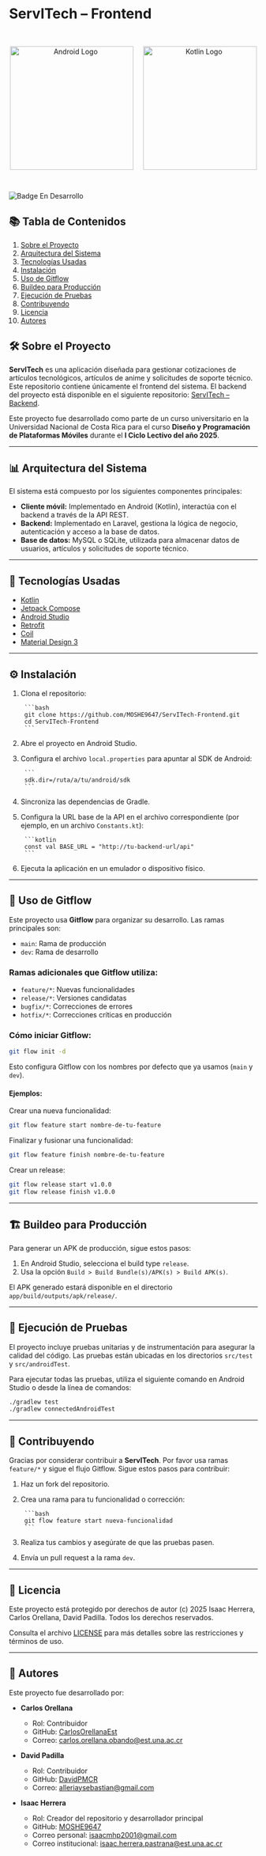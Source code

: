 # ServITech – Frontend

<div align="center">
	<div style="display: flex; justify-content: center; gap: 20px; padding: 30px;">
		<img src="https://upload.wikimedia.org/wikipedia/commons/d/d7/Android_robot.svg" alt="Android Logo" width="250" height="250">
		<img src="https://upload.wikimedia.org/wikipedia/commons/7/74/Kotlin_Icon.png" alt="Kotlin Logo" width="230" height="250">
	</div>
</div>

![Badge En Desarrollo](https://img.shields.io/badge/STATUS-EN%20DESARROLLO-green)

## 📚 Tabla de Contenidos

1. [Sobre el Proyecto](#%EF%B8%8F-sobre-el-proyecto)
2. [Arquitectura del Sistema](#-arquitectura-del-sistema)
3. [Tecnologías Usadas](#-tecnologías-usadas)
4. [Instalación](#%EF%B8%8F-instalación)
5. [Uso de Gitflow](#-uso-de-gitflow)
6. [Buildeo para Producción](#%EF%B8%8F-buildeo-para-producción)
7. [Ejecución de Pruebas](#-ejecución-de-pruebas)
8. [Contribuyendo](#-contribuyendo)
9. [Licencia](#-licencia)
10. [Autores](#-autores)

## 🛠️ Sobre el Proyecto

**ServITech** es una aplicación diseñada para gestionar cotizaciones de artículos tecnológicos, artículos de anime y solicitudes de soporte técnico. Este repositorio contiene únicamente el frontend del sistema. El backend del proyecto está disponible en el siguiente repositorio: [ServITech – Backend](https://github.com/MOSHE9647/ServITech-Backend).

Este proyecto fue desarrollado como parte de un curso universitario en la Universidad Nacional de Costa Rica para el curso **Diseño y Programación de Plataformas Móviles** durante el **I Ciclo Lectivo del año 2025**.

---

## 📊 Arquitectura del Sistema

El sistema está compuesto por los siguientes componentes principales:
- **Cliente móvil:** Implementado en Android (Kotlin), interactúa con el backend a través de la API REST.
- **Backend:** Implementado en Laravel, gestiona la lógica de negocio, autenticación y acceso a la base de datos.
- **Base de datos:** MySQL o SQLite, utilizada para almacenar datos de usuarios, artículos y solicitudes de soporte técnico.

---

## 🚀 Tecnologías Usadas

- [Kotlin](https://kotlinlang.org/)
- [Jetpack Compose](https://developer.android.com/jetpack/compose)
- [Android Studio](https://developer.android.com/studio)
- [Retrofit](https://square.github.io/retrofit/)
- [Coil](https://coil-kt.github.io/coil/)
- [Material Design 3](https://m3.material.io/)

---

## ⚙️ Instalación

1. Clona el repositorio:

		```bash
		git clone https://github.com/MOSHE9647/ServITech-Frontend.git
		cd ServITech-Frontend
		```

2. Abre el proyecto en Android Studio.

3. Configura el archivo `local.properties` para apuntar al SDK de Android:

		```
		sdk.dir=/ruta/a/tu/android/sdk
		```

4. Sincroniza las dependencias de Gradle.

5. Configura la URL base de la API en el archivo correspondiente (por ejemplo, en un archivo `Constants.kt`):

		```kotlin
		const val BASE_URL = "http://tu-backend-url/api"
		```

6. Ejecuta la aplicación en un emulador o dispositivo físico.

---

## 🧠 Uso de Gitflow

Este proyecto usa **Gitflow** para organizar su desarrollo. Las ramas principales son:

- `main`: Rama de producción
- `dev`: Rama de desarrollo

### Ramas adicionales que Gitflow utiliza:

- `feature/*`: Nuevas funcionalidades
- `release/*`: Versiones candidatas
- `bugfix/*`: Correcciones de errores
- `hotfix/*`: Correcciones críticas en producción

### Cómo iniciar Gitflow:

```bash
git flow init -d
```

Esto configura Gitflow con los nombres por defecto que ya usamos (`main` y `dev`).

#### Ejemplos:

Crear una nueva funcionalidad:

```bash
git flow feature start nombre-de-tu-feature
```

Finalizar y fusionar una funcionalidad:

```bash
git flow feature finish nombre-de-tu-feature
```

Crear un release:

```bash
git flow release start v1.0.0
git flow release finish v1.0.0
```

---

## 🏗️ Buildeo para Producción

Para generar un APK de producción, sigue estos pasos:

1. En Android Studio, selecciona el build type `release`.
2. Usa la opción `Build > Build Bundle(s)/APK(s) > Build APK(s)`.

El APK generado estará disponible en el directorio `app/build/outputs/apk/release/`.

---

## 🧪 Ejecución de Pruebas

El proyecto incluye pruebas unitarias y de instrumentación para asegurar la calidad del código. Las pruebas están ubicadas en los directorios `src/test` y `src/androidTest`.

Para ejecutar todas las pruebas, utiliza el siguiente comando en Android Studio o desde la línea de comandos:

```bash
./gradlew test
./gradlew connectedAndroidTest
```

---

## 🤝 Contribuyendo

Gracias por considerar contribuir a **ServITech**. Por favor usa ramas `feature/*` y sigue el flujo Gitflow. Sigue estos pasos para contribuir:

1. Haz un fork del repositorio.
2. Crea una rama para tu funcionalidad o corrección:

		```bash
		git flow feature start nueva-funcionalidad
		```

3. Realiza tus cambios y asegúrate de que las pruebas pasen.
4. Envía un pull request a la rama `dev`.

---

## 📜 Licencia

Este proyecto está protegido por derechos de autor (c) 2025 Isaac Herrera, Carlos Orellana, David Padilla. Todos los derechos reservados.

Consulta el archivo [LICENSE](LICENSE) para más detalles sobre las restricciones y términos de uso.

---

## 👤 Autores

Este proyecto fue desarrollado por:

- **Carlos Orellana**  
	- Rol: Contribuidor  
	- GitHub: [CarlosOrellanaEst](https://github.com/CarlosOrellanaEst)  
	- Correo: [carlos.orellana.obando@est.una.ac.cr](mailto:carlos.orellana.obando@est.una.ac.cr)

- **David Padilla**  
	- Rol: Contribuidor  
	- GitHub: [DavidPMCR](https://github.com/DavidPMCR)  
	- Correo: [alleriaysebastian@gmail.com](mailto:alleriaysebastian@gmail.com)

- **Isaac Herrera**  
	- Rol: Creador del repositorio y desarrollador principal  
	- GitHub: [MOSHE9647](https://github.com/MOSHE9647)  
	- Correo personal: [isaacmhp2001@gmail.com](mailto:isaacmhp2001@gmail.com)  
	- Correo institucional: [isaac.herrera.pastrana@est.una.ac.cr](mailto:isaac.herrera.pastrana@est.una.ac.cr)

